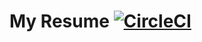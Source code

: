 # My Resume [![CircleCI](https://circleci.com/gh/iqueiroz/resume.svg?style=svg)](https://circleci.com/gh/iqueiroz/resume)